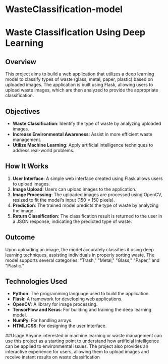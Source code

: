 # WasteClassification-model
# Waste Classification Using Deep Learning

## Overview
This project aims to build a web application that utilizes a deep learning model to classify types of waste (glass, metal, paper, plastic) based on uploaded images. The application is built using Flask, allowing users to upload waste images, which are then analyzed to provide the appropriate classification.

## Objectives
- **Waste Classification**: Identify the type of waste by analyzing uploaded images.
- **Increase Environmental Awareness**: Assist in more efficient waste management.
- **Utilize Machine Learning**: Apply artificial intelligence techniques to address real-world problems.

## How It Works
1. **User Interface**: A simple web interface created using Flask allows users to upload images.
2. **Image Upload**: Users can upload images to the application.
3. **Image Processing**: The uploaded images are processed using OpenCV, resized to fit the model's input (150 × 150 pixels).
4. **Prediction**: The trained model predicts the type of waste by analyzing the image.
5. **Return Classification**: The classification result is returned to the user in a JSON response, indicating the predicted type of waste.

## Outcome
Upon uploading an image, the model accurately classifies it using deep learning techniques, assisting individuals in properly sorting waste. The model supports several categories: "Trash," "Metal," "Glass," "Paper," and "Plastic."

## Technologies Used
- **Python**: The programming language used to build the application.
- **Flask**: A framework for developing web applications.
- **OpenCV**: A library for image processing.
- **TensorFlow and Keras**: For building and training the deep learning model.
- **NumPy**: For handling arrays.
- **HTML/CSS**: For designing the user interface.

##Usage
Anyone interested in machine learning or waste management can use this project as a starting point to understand how artificial intelligence can be applied to environmental issues. The project also provides an interactive experience for users, allowing them to upload images and receive instant results on waste classification

